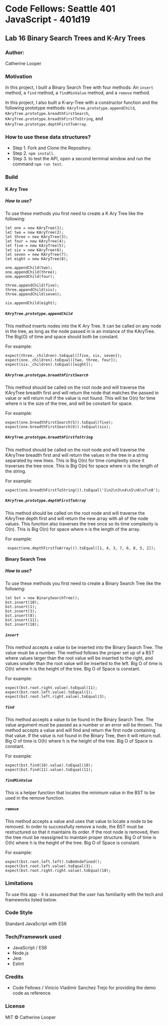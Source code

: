 # Code Fellows: Seattle 401 JavaScript - 401d19

##  Lab 16 Binary Search Trees and K-Ary Trees

### Author:
 Catherine Looper

### Motivation

In this project, I built a Binary Search Tree with four methods: An `insert` method, a `find` method, a `findMinValue` method, and a `remove` method. 

In this project, I also built a K-ary-Tree with a constructor function and the following prototype methods: `KAryTree.prototype.appendChild`, `KAryTree.prototype.breadthFirstSearch`, `KAryTree.prototype.breadthFirstToString`, and `KAryTree.prototype.depthFirstToArray`. 

### How to use these data structures?

* Step 1. Fork and Clone the Repository.
* Step 2. `npm install`.
* Step 3. to test the API, open a second terminal window and run the command `npm run test`.

### Build

#### K Ary Tree

##### How to use?

To use these methods you first need to create a K Ary Tree like the following: 

    let one = new KAryTree(1);
    let two = new KAryTree(2);
    let three = new KAryTree(3);
    let four = new KAryTree(4);
    let five = new KAryTree(5);
    let six = new KAryTree(6);
    let seven = new KAryTree(7);
    let eight = new KAryTree(8);
    
    one.appendChild(two);
    one.appendChild(three);
    one.appendChild(four);
    
    three.appendChild(five);
    three.appendChild(six);
    three.appendChild(seven);
    
    six.appendChild(eight);

##### `KAryTree.prototype.appendChild`

This method inserts nodes into the K Ary Tree. It can be called on any node in the tree, as long as the node passed in is an instance of the KAryTree. The Big(O) of time and space should both be constant.

  For example:

    expect(three._children).toEqual([five, six, seven]);
    expect(one._children).toEqual([two, three, four]);
    expect(six._children).toEqual([eight]);

##### `KAryTree.prototype.breadthFirstSearch`

This method should be called on the root node and will traverse the KAryTree breadth first and will return the node that matches the passed in value or will return null if the value is not found. This will be O(n) for time where n is the size of the tree, and will be constant for space.

  For example:

    expect(one.breadthFirstSearch(5)).toEqual(five);
    expect(one.breadthFirstSearch(6)).toEqual(six);

##### `KAryTree.prototype.breadthFirstToString` 

This method should be called on the root node and will traverse the KAryTree breadth first and will return the values in the tree in a string separated by new lines. This is Big O(n) for time complexity since it traverses the tree once. This is Big O(n) for space where n is the length of the string.

  For example:

    expect(one.breadthFirstToString()).toEqual('1\n2\n3\n4\n5\n6\n7\n8');

##### `KAryTree.prototype.depthFirstToArray`

This method should be called on the root node and will traverse the KAryTree depth first and will return the new array with all of the node values. This function also traverses the tree once so its time complexity is O(n). This is Big O(n) for space where n is the length of the array.

  For example:

     expect(one.depthFirstToArray()).toEqual([1, 4, 3, 7, 6, 8, 5, 2]);


#### Binary Search Tree

##### How to use?

To use these methods you first need to create a Binary Search Tree like the following: 

    let bst = new BinarySearchTree();
    bst.insert(10);
    bst.insert(1);
    bst.insert(3);
    bst.insert(8);
    bst.insert(11);
    bst.insert(18);

##### `insert`

This method accepts a value to be inserted into the Binary Search Tree. The value must be a number. The method follows the proper set up of a BST where values larger than the root value will be inserted to the right, and values smaller than the root value will be inserted to the left. Big O of time is O(h) where h is the height of the tree. Big O of Space is constant.

  For example:

    expect(bst.root.right.value).toEqual(11);
    expect(bst.root.left.value).toEqual(1);
    expect(bst.root.left.right.value).toEqual(3);

##### `find`

This method accepts a value to be found in the Binary Search Tree. The value argument must be passed as a number or an error will be thrown. The method accepts a value and will find and return the first node containing that value. If the value is not found in the Binary Tree, then it will return null. Big O of time is O(h) where h is the height of the tree. Big O of Space is constant.

  For example:

    expect(bst.find(10).value).toEqual(10);
    expect(bst.find(11).value).toEqual(11);

##### `findMinValue`

This is a helper function that locates the minimum value in the BST to be used in the remove function.

##### `remove`

This method accepts a value and uses that value to locate a node to be removed. In order to successfully remove a node, the BST must be restructured so that it maintains its order. If the root node is removed, then the tree must be reassigned to maintain proper structure. Big O of time is O(h) where h is the height of the tree. Big O of Space is constant.

  For example:

    expect(bst.root.left.left).toBeUndefined();
    expect(bst.root.left.value).toEqual(3);
    expect(bst.root.right.right.value).toEqual(18);

### Limitations

To use this app - it is assumed that the user has familiarity with the tech and frameworks listed below. 

### Code Style

Standard JavaScript with ES6

### Tech/Framework used

* JavaScript / ES6
* Node.js
* Jest
* Eslint

### Credits

* Code Fellows / Vinicio Vladimir Sanchez Trejo for providing the demo code as reference.

### License

MIT © Catherine Looper